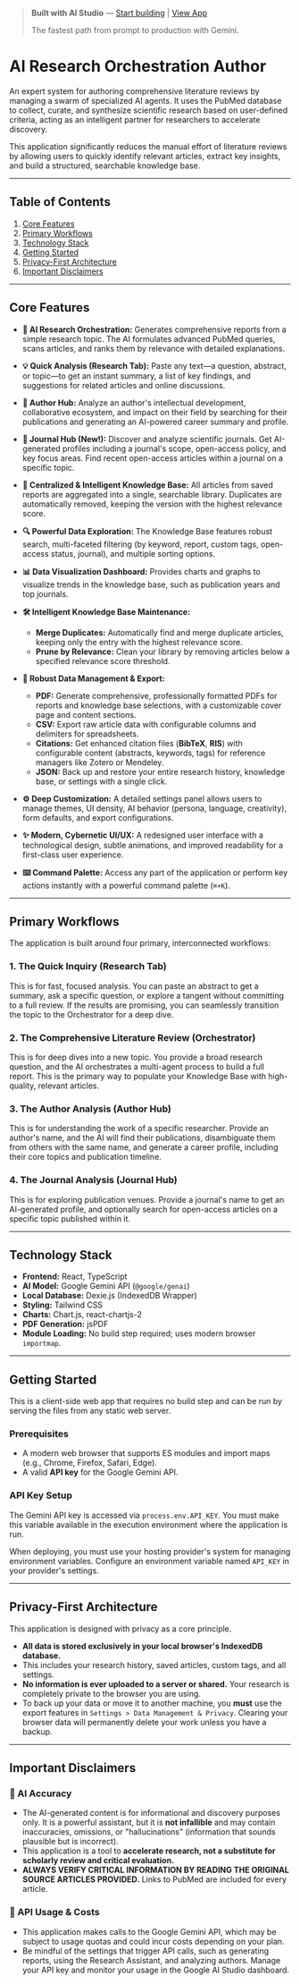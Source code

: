 > **Built with AI Studio** — [Start building](https://aistudio.google.com/apps?source=user) | [View App](https://ai.studio/apps/drive/19FB9X7ftbg4kXoKVBgPpsGwKDWU4Gvmp)
>
> The fastest path from prompt to production with Gemini.

# AI Research Orchestration Author

An expert system for authoring comprehensive literature reviews by managing a swarm of specialized AI agents. It uses the PubMed database to collect, curate, and synthesize scientific research based on user-defined criteria, acting as an intelligent partner for researchers to accelerate discovery.

This application significantly reduces the manual effort of literature reviews by allowing users to quickly identify relevant articles, extract key insights, and build a structured, searchable knowledge base.

***

## Table of Contents

1.  [Core Features](#core-features)
2.  [Primary Workflows](#primary-workflows)
3.  [Technology Stack](#technology-stack)
4.  [Getting Started](#getting-started)
5.  [Privacy-First Architecture](#privacy-first-architecture)
6.  [Important Disclaimers](#important-disclaimers)

---

## Core Features

-   **🤖 AI Research Orchestration:** Generates comprehensive reports from a simple research topic. The AI formulates advanced PubMed queries, scans articles, and ranks them by relevance with detailed explanations.

-   **💡 Quick Analysis (Research Tab):** Paste any text—a question, abstract, or topic—to get an instant summary, a list of key findings, and suggestions for related articles and online discussions.

-   **👤 Author Hub:** Analyze an author's intellectual development, collaborative ecosystem, and impact on their field by searching for their publications and generating an AI-powered career summary and profile.

-   **📖 Journal Hub (New!):** Discover and analyze scientific journals. Get AI-generated profiles including a journal's scope, open-access policy, and key focus areas. Find recent open-access articles within a journal on a specific topic.

-   **🧠 Centralized & Intelligent Knowledge Base:** All articles from saved reports are aggregated into a single, searchable library. Duplicates are automatically removed, keeping the version with the highest relevance score.

-   **🔍 Powerful Data Exploration:** The Knowledge Base features robust search, multi-faceted filtering (by keyword, report, custom tags, open-access status, journal), and multiple sorting options.

-   **📊 Data Visualization Dashboard:** Provides charts and graphs to visualize trends in the knowledge base, such as publication years and top journals.

-   **🛠️ Intelligent Knowledge Base Maintenance:**
    -   **Merge Duplicates:** Automatically find and merge duplicate articles, keeping only the entry with the highest relevance score.
    -   **Prune by Relevance:** Clean your library by removing articles below a specified relevance score threshold.

-   **💾 Robust Data Management & Export:**
    -   **PDF:** Generate comprehensive, professionally formatted PDFs for reports and knowledge base selections, with a customizable cover page and content sections.
    -   **CSV:** Export raw article data with configurable columns and delimiters for spreadsheets.
    -   **Citations:** Get enhanced citation files (**BibTeX**, **RIS**) with configurable content (abstracts, keywords, tags) for reference managers like Zotero or Mendeley.
    -   **JSON:** Back up and restore your entire research history, knowledge base, or settings with a single click.

-   **⚙️ Deep Customization:** A detailed settings panel allows users to manage themes, UI density, AI behavior (persona, language, creativity), form defaults, and export configurations.

-   **✨ Modern, Cybernetic UI/UX:** A redesigned user interface with a technological design, subtle animations, and improved readability for a first-class user experience.

-   **⌨️ Command Palette:** Access any part of the application or perform key actions instantly with a powerful command palette (`⌘+K`).

---

## Primary Workflows

The application is built around four primary, interconnected workflows:

### 1. The Quick Inquiry (Research Tab)
This is for fast, focused analysis. You can paste an abstract to get a summary, ask a specific question, or explore a tangent without committing to a full review. If the results are promising, you can seamlessly transition the topic to the Orchestrator for a deep dive.

### 2. The Comprehensive Literature Review (Orchestrator)
This is for deep dives into a new topic. You provide a broad research question, and the AI orchestrates a multi-agent process to build a full report. This is the primary way to populate your Knowledge Base with high-quality, relevant articles.

### 3. The Author Analysis (Author Hub)
This is for understanding the work of a specific researcher. Provide an author's name, and the AI will find their publications, disambiguate them from others with the same name, and generate a career profile, including their core topics and publication timeline.

### 4. The Journal Analysis (Journal Hub)
This is for exploring publication venues. Provide a journal's name to get an AI-generated profile, and optionally search for open-access articles on a specific topic published within it.

---

## Technology Stack

-   **Frontend:** React, TypeScript
-   **AI Model:** Google Gemini API (`@google/genai`)
-   **Local Database:** Dexie.js (IndexedDB Wrapper)
-   **Styling:** Tailwind CSS
-   **Charts:** Chart.js, react-chartjs-2
-   **PDF Generation:** jsPDF
-   **Module Loading:** No build step required; uses modern browser `importmap`.

---

## Getting Started

This is a client-side web app that requires no build step and can be run by serving the files from any static web server.

### Prerequisites

-   A modern web browser that supports ES modules and import maps (e.g., Chrome, Firefox, Safari, Edge).
-   A valid **API key** for the Google Gemini API.

### API Key Setup

The Gemini API key is accessed via `process.env.API_KEY`. You must make this variable available in the execution environment where the application is run.

When deploying, you must use your hosting provider's system for managing environment variables. Configure an environment variable named `API_KEY` in your provider's settings.

---

## Privacy-First Architecture

This application is designed with privacy as a core principle.

-   **All data is stored exclusively in your local browser's IndexedDB database.**
-   This includes your research history, saved articles, custom tags, and all settings.
-   **No information is ever uploaded to a server or shared.** Your research is completely private to the browser you are using.
-   To back up your data or move it to another machine, you **must** use the export features in `Settings > Data Management & Privacy`. Clearing your browser data will permanently delete your work unless you have a backup.

---

## Important Disclaimers

### 🔴 AI Accuracy

-   The AI-generated content is for informational and discovery purposes only. It is a powerful assistant, but it is **not infallible** and may contain inaccuracies, omissions, or "hallucinations" (information that sounds plausible but is incorrect).
-   This application is a tool to **accelerate research, not a substitute for scholarly review and critical evaluation.**
-   **ALWAYS VERIFY CRITICAL INFORMATION BY READING THE ORIGINAL SOURCE ARTICLES PROVIDED.** Links to PubMed are included for every article.

### 🔵 API Usage & Costs

-   This application makes calls to the Google Gemini API, which may be subject to usage quotas and could incur costs depending on your plan.
-   Be mindful of the settings that trigger API calls, such as generating reports, using the Research Assistant, and analyzing authors. Manage your API key and monitor your usage in the Google AI Studio dashboard.